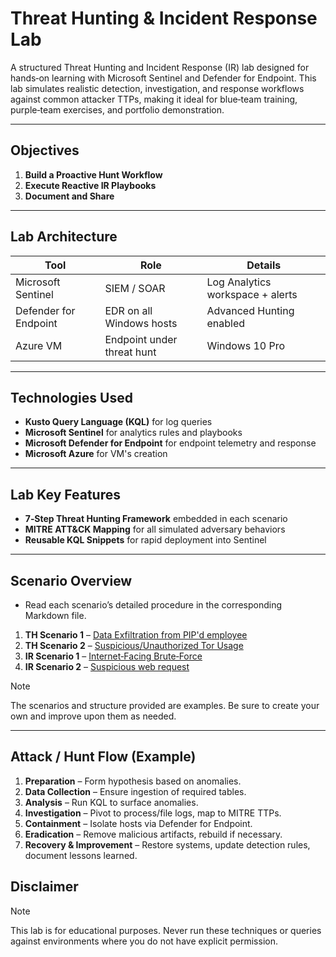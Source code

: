 # Threat Hunting & Incident Response Lab

A structured Threat Hunting and Incident Response (IR) lab designed for hands‑on learning with Microsoft Sentinel and Defender for Endpoint. This lab simulates realistic detection, investigation, and response workflows against common attacker TTPs, making it ideal for blue‑team training, purple‑team exercises, and portfolio demonstration.

---

## Objectives

1. **Build a Proactive Hunt Workflow**   
2. **Execute Reactive IR Playbooks**  
3. **Document and Share**  

---

## Lab Architecture

| Tool                | Role                                                         | Details                          |
|--------------------------|--------------------------------------------------------------|----------------------------------|
| Microsoft Sentinel       | SIEM / SOAR                                                  | Log Analytics workspace + alerts |
| Defender for Endpoint    | EDR on all Windows hosts                                     | Advanced Hunting enabled        |
| Azure VM           | Endpoint under threat hunt                                   | Windows 10 Pro                  |

---

## Technologies Used

- **Kusto Query Language (KQL)** for log queries  
- **Microsoft Sentinel** for analytics rules and playbooks  
- **Microsoft Defender for Endpoint** for endpoint telemetry and response  
- **Microsoft Azure** for VM's creation

---

## Lab Key Features

- **7‑Step Threat Hunting Framework** embedded in each scenario  
- **MITRE ATT&CK Mapping** for all simulated adversary behaviors  
- **Reusable KQL Snippets** for rapid deployment into Sentinel  

---

## Scenario Overview
- Read each scenario’s detailed procedure in the corresponding Markdown file.

1. **TH Scenario 1** – [Data Exfiltration from PIP'd employee](/ThreatHunting/Scenario1-DataExfiltration/Scenario1-DataExfiltration.md)
2. **TH Scenario 2** – [Suspicious/Unauthorized Tor Usage](/ThreatHunting/Scenario2-UnauthorizedTORUsage/Scenario2-UnauthorizedTORUsage.md )
3. **IR Scenario 1** – [Internet‑Facing Brute‑Force](/IncidentResponse/Scenario1-BruteForce/Scenario1-BruteForce.md)
4. **IR Scenario 2** – [Suspicious web request](/IncidentResponse/Scenario1-BruteForce/Scenario2-SuspiciousPowershell/)
    
> [!NOTE]
> The scenarios and structure provided are examples. Be sure to create your own and improve upon them as needed.

---

## Attack / Hunt Flow (Example)

1. **Preparation** – Form hypothesis based on anomalies.  
2. **Data Collection** – Ensure ingestion of required tables.  
3. **Analysis** – Run KQL to surface anomalies.  
4. **Investigation** – Pivot to process/file logs, map to MITRE TTPs.  
5. **Containment** – Isolate hosts via Defender for Endpoint.  
6. **Eradication** – Remove malicious artifacts, rebuild if necessary.  
7. **Recovery & Improvement** – Restore systems, update detection rules, document lessons learned.

## Disclaimer

> [!NOTE] 
> This lab is for educational purposes. Never run these techniques or queries against environments where you do not have explicit permission.


